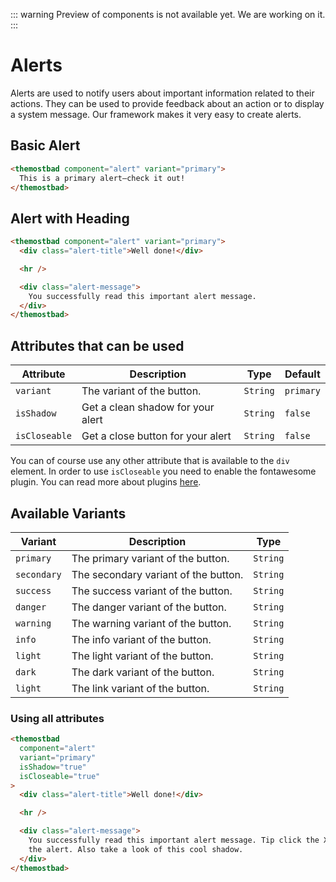 ::: warning
Preview of components is not available yet. We are working on it.
:::

# Alerts

Alerts are used to notify users about important information related to their actions. They can be used to provide feedback about an action or to display a system message. Our framework makes it very easy to create alerts.

## Basic Alert

```html
<themostbad component="alert" variant="primary">
  This is a primary alert—check it out!
</themostbad>
```

## Alert with Heading

```html
<themostbad component="alert" variant="primary">
  <div class="alert-title">Well done!</div>

  <hr />

  <div class="alert-message">
    You successfully read this important alert message.
  </div>
</themostbad>
```

## Attributes that can be used

| Attribute     | Description                       | Type     | Default   |
| ------------- | --------------------------------- | -------- | --------- |
| `variant`     | The variant of the button.        | `String` | `primary` |
| `isShadow`    | Get a clean shadow for your alert | `String` | `false`   |
| `isCloseable` | Get a close button for your alert | `String` | `false`   |

You can of course use any other attribute that is available to the `div` element.
In order to use `isCloseable` you need to enable the fontawesome plugin. You can read more about plugins [here](/plugins).

## Available Variants

| Variant     | Description                          | Type     |
| ----------- | ------------------------------------ | -------- |
| `primary`   | The primary variant of the button.   | `String` |
| `secondary` | The secondary variant of the button. | `String` |
| `success`   | The success variant of the button.   | `String` |
| `danger`    | The danger variant of the button.    | `String` |
| `warning`   | The warning variant of the button.   | `String` |
| `info`      | The info variant of the button.      | `String` |
| `light`     | The light variant of the button.     | `String` |
| `dark`      | The dark variant of the button.      | `String` |
| `light`     | The link variant of the button.      | `String` |

### Using all attributes

```html
<themostbad
  component="alert"
  variant="primary"
  isShadow="true"
  isCloseable="true"
>
  <div class="alert-title">Well done!</div>

  <hr />

  <div class="alert-message">
    You successfully read this important alert message. Tip click the X to close
    the alert. Also take a look of this cool shadow.
  </div>
</themostbad>
```
